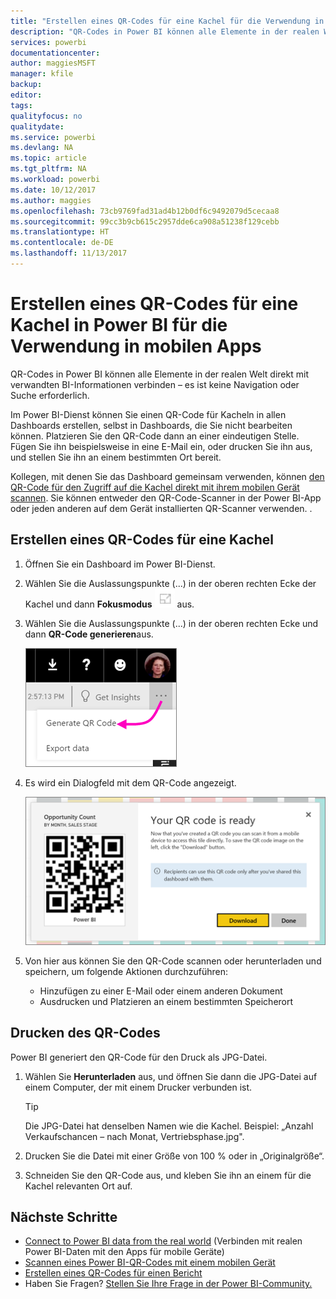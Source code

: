 ```yaml
---
title: "Erstellen eines QR-Codes für eine Kachel für die Verwendung in mobilen Power BI-Apps"
description: "QR-Codes in Power BI können alle Elemente in der realen Welt direkt mit verwandten BI-Informationen in der mobilen Power BI-App verbinden – es ist keine Suche erforderlich."
services: powerbi
documentationcenter: 
author: maggiesMSFT
manager: kfile
backup: 
editor: 
tags: 
qualityfocus: no
qualitydate: 
ms.service: powerbi
ms.devlang: NA
ms.topic: article
ms.tgt_pltfrm: NA
ms.workload: powerbi
ms.date: 10/12/2017
ms.author: maggies
ms.openlocfilehash: 73cb9769fad31ad4b12b0df6c9492079d5cecaa8
ms.sourcegitcommit: 99cc3b9cb615c2957dde6ca908a51238f129cebb
ms.translationtype: HT
ms.contentlocale: de-DE
ms.lasthandoff: 11/13/2017
---
```

# <a name="create-a-qr-code-for-a-tile-in-power-bi-to-use-in-the-mobile-apps"></a>Erstellen eines QR-Codes für eine Kachel in Power BI für die Verwendung in mobilen Apps
QR-Codes in Power BI können alle Elemente in der realen Welt direkt mit verwandten BI-Informationen verbinden – es ist keine Navigation oder Suche erforderlich.

Im Power BI-Dienst können Sie einen QR-Code für Kacheln in allen Dashboards erstellen, selbst in Dashboards, die Sie nicht bearbeiten können. Platzieren Sie den QR-Code dann an einer eindeutigen Stelle. Fügen Sie ihn beispielsweise in eine E-Mail ein, oder drucken Sie ihn aus, und stellen Sie ihn an einem bestimmten Ort bereit. 

Kollegen, mit denen Sie das Dashboard gemeinsam verwenden, können [den QR-Code für den Zugriff auf die Kachel direkt mit ihrem mobilen Gerät scannen](mobile-apps-qr-code.md). Sie können entweder den QR-Code-Scanner in der Power BI-App oder jeden anderen auf dem Gerät installierten QR-Scanner verwenden. .

## <a name="create-a-qr-code-for-a-tile"></a>Erstellen eines QR-Codes für eine Kachel
1. Öffnen Sie ein Dashboard im Power BI-Dienst.
2. Wählen Sie die Auslassungspunkte (...) in der oberen rechten Ecke der Kachel und dann **Fokusmodus** ![](media/service-create-qr-code-for-tile/fullscreen-icon.jpg) aus.
3. Wählen Sie die Auslassungspunkte (...) in der oberen rechten Ecke und dann **QR-Code generieren**aus. 
   
    ![](media/service-create-qr-code-for-tile/power-bi-create-qr-code-tile.png)
4. Es wird ein Dialogfeld mit dem QR-Code angezeigt. 
   
    ![](media/service-create-qr-code-for-tile/pbi_qrcode_opportunity_count.png)
5. Von hier aus können Sie den QR-Code scannen oder herunterladen und speichern, um folgende Aktionen durchzuführen: 
   
   * Hinzufügen zu einer E-Mail oder einem anderen Dokument 
   * Ausdrucken und Platzieren an einem bestimmten Speicherort 

## <a name="print-the-qr-code"></a>Drucken des QR-Codes
Power BI generiert den QR-Code für den Druck als JPG-Datei. 

1. Wählen Sie **Herunterladen** aus, und öffnen Sie dann die JPG-Datei auf einem Computer, der mit einem Drucker verbunden ist.  
   
   > [!TIP]
   > Die JPG-Datei hat denselben Namen wie die Kachel. Beispiel: „Anzahl Verkaufschancen – nach Monat, Vertriebsphase.jpg".
   > 
   > 
2. Drucken Sie die Datei mit einer Größe von 100 % oder in „Originalgröße“.  
3. Schneiden Sie den QR-Code aus, und kleben Sie ihn an einem für die Kachel relevanten Ort auf. 

## <a name="next-steps"></a>Nächste Schritte
* [Connect to Power BI data from the real world](mobile-apps-data-in-real-world-context.md) (Verbinden mit realen Power BI-Daten mit den Apps für mobile Geräte)
* [Scannen eines Power BI-QR-Codes mit einem mobilen Gerät](mobile-apps-qr-code.md)
* [Erstellen eines QR-Codes für einen Bericht](service-create-qr-code-for-report.md)
* Haben Sie Fragen? [Stellen Sie Ihre Frage in der Power BI-Community.](http://community.powerbi.com/)

